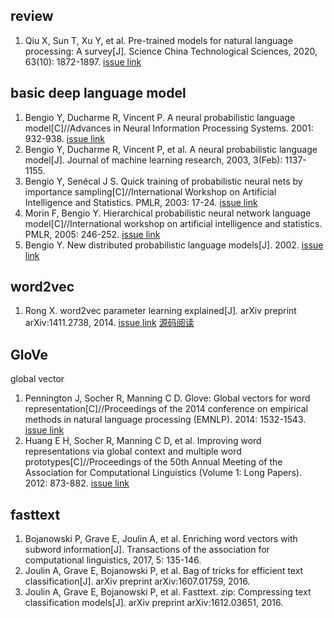## review

1. Qiu X, Sun T, Xu Y, et al. Pre-trained models for natural language processing: A survey[J]. Science China Technological Sciences, 2020, 63(10): 1872-1897. [issue link](https://github.com/eleveyuan/PR/issues/1)

## basic deep language model

1. Bengio Y, Ducharme R, Vincent P. A neural probabilistic language model[C]//Advances in Neural Information Processing Systems. 2001: 932-938. [issue link](https://github.com/eleveyuan/PR/issues/2)
2. Bengio Y, Ducharme R, Vincent P, et al. A neural probabilistic language model[J]. Journal of machine learning research, 2003, 3(Feb): 1137-1155.
3. Bengio Y, Senécal J S. Quick training of probabilistic neural nets by importance sampling[C]//International Workshop on Artificial Intelligence and Statistics. PMLR, 2003: 17-24. [issue link](https://github.com/eleveyuan/PR/issues/4)
4. Morin F, Bengio Y. Hierarchical probabilistic neural network language model[C]//International workshop on artificial intelligence and statistics. PMLR, 2005: 246-252. [issue link](https://github.com/eleveyuan/PR/issues/6)
5. Bengio Y. New distributed probabilistic language models[J]. 2002. [issue link](https://github.com/eleveyuan/PR/issues/5)

## word2vec
1. Rong X. word2vec parameter learning explained[J]. arXiv preprint arXiv:1411.2738, 2014. [issue link](https://github.com/eleveyuan/PR/issues/10) [源码阅读](https://github.com/eleveyuan/gist_reading/tree/master/c/word2vec#word2vec)

## GloVe
global vector

1. Pennington J, Socher R, Manning C D. Glove: Global vectors for word representation[C]//Proceedings of the 2014 conference on empirical methods in natural language processing (EMNLP). 2014: 1532-1543. [issue link](https://github.com/eleveyuan/PR/issues/12)
2. Huang E H, Socher R, Manning C D, et al. Improving word representations via global context and multiple word prototypes[C]//Proceedings of the 50th Annual Meeting of the Association for Computational Linguistics (Volume 1: Long Papers). 2012: 873-882. [issue link](https://github.com/eleveyuan/PR/issues/13)

## fasttext
1. Bojanowski P, Grave E, Joulin A, et al. Enriching word vectors with subword information[J]. Transactions of the association for computational linguistics, 2017, 5: 135-146.
2. Joulin A, Grave E, Bojanowski P, et al. Bag of tricks for efficient text classification[J]. arXiv preprint arXiv:1607.01759, 2016.
3. Joulin A, Grave E, Bojanowski P, et al. Fasttext. zip: Compressing text classification models[J]. arXiv preprint arXiv:1612.03651, 2016.
